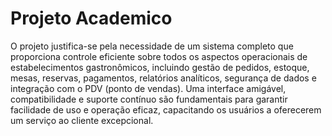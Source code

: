 #  Projeto Academico
O projeto justifica-se pela necessidade de um sistema completo que proporciona controle eficiente 
sobre todos os aspectos operacionais de estabelecimentos gastronômicos, incluindo gestão de pedidos,
estoque, mesas, reservas, pagamentos, relatórios analíticos, segurança de dados e integração com o PDV
(ponto de vendas). Uma interface amigável, compatibilidade e suporte contínuo são fundamentais para garantir
facilidade de uso e operação eficaz, capacitando os usuários a oferecerem um serviço ao cliente excepcional.
